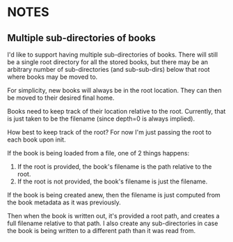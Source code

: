 # NOTES

## Multiple sub-directories of books

I'd like to support having multiple sub-directories of books.  There will still 
be a single root directory for all the stored books, but there may be an 
arbitrary number of sub-directories (and sub-sub-dirs) below that root where
books may be moved to.

For simplicity, new books will always be in the root location.  They can then
be moved to their desired final home.

Books need to keep track of their location relative to the root.  Currently,
that is just taken to be the filename (since depth=0 is always implied).

How best to keep track of the root?  For now I'm just passing the root to each
book upon init.  

If the book is being loaded from a file, one of 2 things happens:

1. If the root is provided, the book's filename is the path relative to the 
    root.
2. If the root is not provided, the book's filename is just the filename.

If the book is being created anew, then the filename is just computed from the
book metadata as it was previously.

Then when the book is written out, it's provided a root path, and creates a full
filename relative to that path.  I also create any sub-directories in case the
book is being written to a different path than it was read from.
